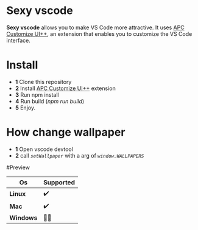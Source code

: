 # Sexy vscode

**Sexy vscode** allows you to make VS Code more attractive. It uses [APC Customize UI++](https://marketplace.visualstudio.com/items?itemName=drcika.apc-extension), an extension that enables you to customize the VS Code interface.

# Install
-  **1** Clone this repository 
-  **2** Install [APC Customize UI++](https://marketplace.visualstudio.com/items?itemName=drcika.apc-extension) extension
-  **3** Run npm install
-  **4** Run build (_npm run build_)
-  **5** Enjoy.

# How change wallpaper
-  **1** Open vscode devtool
-  **2** call _`setWallpaper`_ with a arg of _`window.WALLPAPERS`_

#Preview

| **Os**        | **Supported** |
| ------- | --------- |
| **Linux**          | ✔️                 |
| **Mac**            | ✔️                 |
| **Windows**        | 🤷‍♂️              |

